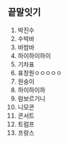 ## 끝말잇기

1. 박진수
2. 수박바
3. 바밤바
4. 하이하이하이
5. 기차표
6. 표창원ㅇㅇㅇㅇㅇ
7. 원숭이
8. 하이하이하
9. 람보르기니
10. 니모콘
11. 콘서트
12. 트럼프
13. 프랑스